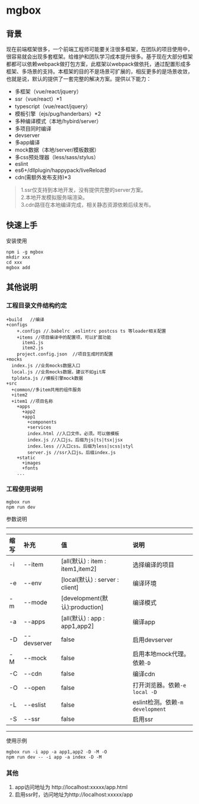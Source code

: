 # mgbox  

## 背景
   现在前端框架很多，一个前端工程师可能要关注很多框架，在团队的项目使用中，很容易就会出现多套框架。给维护和团队学习成本提升很多。基于现在大部分框架都都可以依赖webpack做打包方案，此框架以webpack做依托，通过配置形成多框架、多场景的支持。本框架的目的不是场景可扩展的，相反更多的是场景收敛，也就是说，默认的提供了一套完整的解决方案。提供以下能力：
+ 多框架（vue/react/jquery）  
+ ssr（vue/react）*1 
+ typescript（vue/react/jquery）
+ 模板引擎（ejs/pug/handerbars）*2
+ 多种编译模式（本地/hybird/server）
+ 多项目同时编译
+ devserver
+ 多app编译
+ mock数据（本地/server/模板数据）
+ 多css预处理器（less/sass/stylus）
+ eslint
+ es6+/dllplugin/happypack/liveReload
+ cdn(需额外发布支持)*3
> 1.ssr仅支持到本地开发，没有提供完整的server方案。  
2.本地开发模拟服务端渲染。  
3.cdn路径在本地编译完成，相关静态资源依赖后续发布。

## 快速上手
安装使用 
```
npm i -g mgbox
mkdir xxx
cd xxx
mgbox add
```
## 其他说明
### 工程目录文件结构约定 
```
+build   //编译  
+configs 
    +.configs //.babelrc .eslintrc postcss ts 等loader相关配置
    +items //项目编译中的配置项，可以扩展功能
      item1.js 
      item2.js 
    project.config.json  //项目生成时的配置
+mocks  
  index.js //业务mocks数据入口
  local.js //业务mocks数据，建议不如git库
  tpldata.js //模板引擎mock数据
+src  
  +common//多item共用的组件服务
  +item2
  +item1 //项目名称
    +apps
      +app2
      +app1
        +components
        +services
        index.html //入口文件。必须。可以做模板
        index.js //入口js。后缀为js|ts|tsx|jsx
        index.less //入口css。后缀为less|scss|styl
        server.js //ssr入口js。后缀index.js
    +static
      +images
      +fonts
    ...
```   
### 工程使用说明
```
mgbox run 
npm run dev
```
参数说明  
***
 缩写 | 补充 | 值 | 说明   
:---|:---|:----|:----
 -i | --item | [all(默认) : item : item1,item2] | 选择编译的项目 
 -e | --env | [local(默认) : server : client] | 编译环境 
 -m | --mode | [development(默认):production] | 编译模式 
-a | --apps | [all(默认) : app : app1,app2] | 编译app
-D | --devserver | false | 启用devserver
-M | --mock | false | 启用本地mock代理。依赖`-D`
-C | --cdn | false | 编译cdn 
-O | --open | false | 打开浏览器。依赖`-e local -D`
-L | --eslist | false | eslint检测。依赖`-m development`
-S | --ssr | false | 启用ssr  
***
使用示例  
```
mgbox run -i app -a app1,app2 -D -M -O
npm run dev -- -i app -a index -D -M 
```
### 其他
1. app访问地址为 http://localhost:xxxxx/app.html
2. 启用ssr时，访问地址为http://localhost:xxxxx/app
